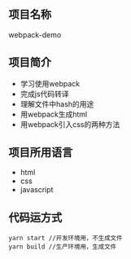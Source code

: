 ## 项目名称
webpack-demo
## 项目简介
- 学习使用webpack
- 完成js代码转译
- 理解文件中hash的用途
- 用webpack生成html
- 用webpack引入css的两种方法
## 项目所用语言
- html
- css
- javascript
## 代码运方式
```
yarn start //开发环境用，不生成文件
yarn build //生产环境用，生成文件
```